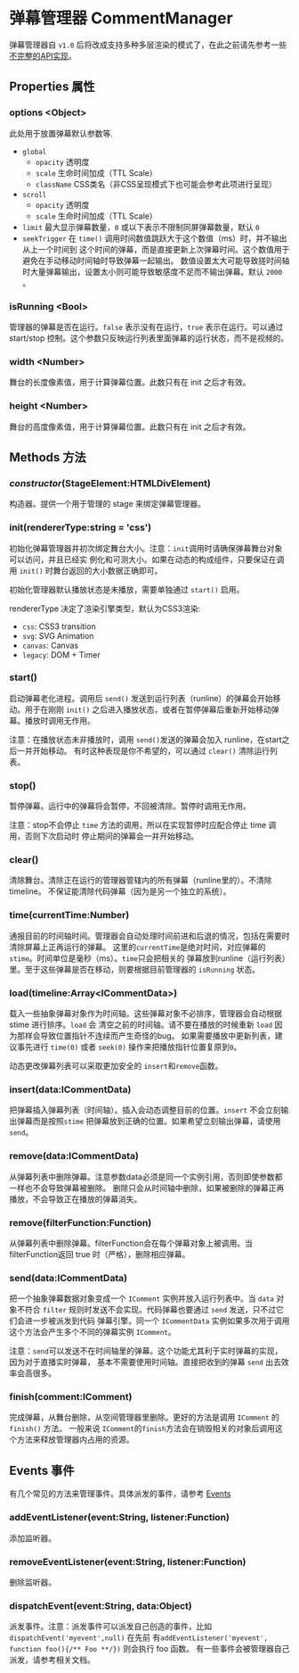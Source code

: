 # 弹幕管理器 CommentManager
弹幕管理器自 `v1.0` 后将改成支持多种多层渲染的模式了，在此之前请先参考一些
[不完整的API实现](CommentCoreLibraryAPI.md)。

## Properties 属性

### options &lt;Object&gt;
此处用于放置弹幕默认参数等.

* `global`
  * `opacity` 透明度
  * `scale` 生命时间加成（TTL Scale）
  * `className` CSS类名（非CSS呈现模式下也可能会参考此项进行呈现）
* `scroll`
  * `opacity` 透明度
  * `scale` 生命时间加成（TTL Scale）
* `limit` 最大显示弹幕数量，`0` 或以下表示不限制同屏弹幕数量，默认 `0`
* `seekTrigger` 在 `time()` 调用时间数值跳跃大于这个数值（ms）时，并不输出从上一个时间到
这个时间的弹幕，而是直接更新上次弹幕时间。这个数值用于避免在手动移动时间轴时导致弹幕一起输出。
数值设置太大可能导致搓时间轴时大量弹幕输出，设置太小则可能导致敏感度不足而不输出弹幕。默认
`2000` 。

### isRunning &lt;Bool&gt;
管理器的弹幕是否在运行。`false` 表示没有在运行，`true` 表示在运行。可以通过 start/stop
控制。这个参数只反映运行列表里面弹幕的运行状态，而不是视频的。

### width &lt;Number&gt;
舞台的长度像素值，用于计算弹幕位置。此数只有在 init 之后才有效。

### height &lt;Number&gt;
舞台的高度像素值，用于计算弹幕位置。此数只有在 init 之后才有效。

## Methods 方法

### *constructor*(StageElement:HTMLDivElement)
构造器。提供一个用于管理的 stage 来绑定弹幕管理器。

### init(rendererType:string = 'css')
初始化弹幕管理器并初次绑定舞台大小。注意：`init`调用时请确保弹幕舞台对象可以访问，并且已经实
例化和可测大小。如果在动态的构成组件，只要保证在调用 `init()` 时舞台返回的大小数据正确即可。

初始化管理器默认播放状态是未播放，需要单独通过 `start()` 启用。

rendererType 决定了渲染引擎类型，默认为CSS3渲染:
- `css`: CSS3 transition
- `svg`: SVG Animation
- `canvas`: Canvas
- `legacy`: DOM + Timer

### start()
启动弹幕老化进程。调用后 `send()` 发送到运行列表（runline）的弹幕会开始移动。用于在刚刚
`init()` 之后进入播放状态，或者在暂停弹幕后重新开始移动弹幕。播放时调用无作用。

注意：在播放状态未非播放时，调用 `send()`发送的弹幕会加入 runline，在start之后一并开始移动。
有时这种表现是你不希望的，可以通过 `clear()` 清除运行列表。

### stop()
暂停弹幕。运行中的弹幕将会暂停，不回被清除。暂停时调用无作用。

注意：stop不会停止 `time` 方法的调用，所以在实现暂停时应配合停止 time 调用，否则下次启动时
停止期间的弹幕会一并开始移动。

### clear()
清除舞台。清除正在运行的管理器管辖内的所有弹幕（runline里的）。不清除 timeline。
不保证能清除代码弹幕（因为是另一个独立的系统）。

### time(currentTime:Number)
通报目前的时间轴时间。管理器会自动处理时间前进和后退的情况，包括在需要时清除屏幕上正再运行的弹幕。
这里的`currentTime`是绝对时间，对应弹幕的 `stime`。时间单位是毫秒（ms）。`time`只会把相关的
弹幕放到runline（运行列表）里。至于这些弹幕是否在移动，则要根据目前管理器的 `isRunning` 状态。

### load(timeline:Array&lt;ICommentData&gt;)
载入一些抽象弹幕对象作为时间轴。这些弹幕对象不必排序，管理器会自动根据 stime 进行排序。`load` 会
清空之前的时间轴。请不要在播放的时候重新 `load` 因为那样会导致位置指针不连续而产生奇怪的bug。
如果需要播放中更新列表，建议事先进行 `time(0)` 或者 `seek(0)` 操作来把播放指针位置复原到`0`。

动态更改弹幕列表可以采取更加安全的 `insert`和`remove`函数。

### insert(data:ICommentData)
把弹幕插入弹幕列表（时间轴）。插入会动态调整目前的位置。`insert` 不会立刻输出弹幕而是按照`stime`
把弹幕放到正确的位置。如果希望立刻输出弹幕，请使用`send`。

### remove(data:ICommentData)
从弹幕列表中删除弹幕。注意参数data必须是同一个实例引用，否则即使参数都一样也不会导致弹幕被删除。
删除只会从时间轴中删除，如果被删除的弹幕正再播放，不会导致正在播放的弹幕消失。

### remove(filterFunction:Function)
从弹幕列表中删除弹幕。filterFunction会在每个弹幕对象上被调用。当filterFunction返回 true
时（严格），删除相应弹幕。

### send(data:ICommentData)
把一个抽象弹幕数据对象变成一个 `IComment` 实例并放入运行列表中。当 `data` 对象不符合
`filter` 规则时发送不会实现。代码弹幕也要通过 `send` 发送，只不过它们会进一步被派发到代码
弹幕引擎。同一个 `ICommentData` 实例如果多次用于调用这个方法会产生多个不同的弹幕实例
`IComment`。

注意：`send`可以发送不在时间轴里的弹幕。这个功能尤其利于实时弹幕的实现，因为对于直播实时弹幕，
基本不需要使用时间轴。直接把收到的弹幕 `send` 出去效率会高很多。

### finish(comment:IComment)
完成弹幕，从舞台删除，从空间管理器里删除。更好的方法是调用 `IComment` 的 `finish()` 方法。
一般来说 `IComment`的`finish`方法会在销毁相关的对象后调用这个方法来释放管理器内占用的资源。

## Events 事件
有几个常见的方法来管理事件。具体派发的事件，请参考 [Events](Events.md)

### addEventListener(event:String, listener:Function)
添加监听器。

### removeEventListener(event:String, listener:Function)
删除监听器。

### dispatchEvent(event:String, data:Object)
派发事件。注意：派发事件可以派发自己创造的事件，比如 `dispatchEvent('myevent',null)` 在先前
有`addEventListener('myevent', function foo(){/** Foo **/})` 则会执行 foo 函数。
有一些事件会被管理器自己派发，请参考相关文档。
